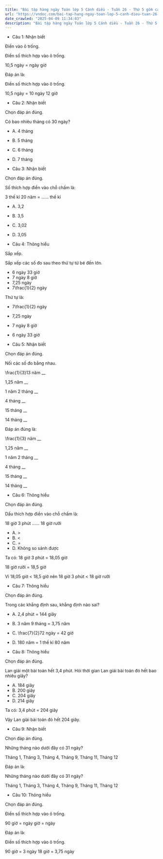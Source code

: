 ```yaml
---
title: "Bài tập hàng ngày Toán lớp 5 Cánh diều - Tuần 26 - Thứ 5 gồm các câu hỏi tổng hợp nội dung trong bài Ôn tập về các đơn vị đo thời gian trong chương trình Toán lớp 5 Tập 2 Cánh diều."
url: "https://vndoc.com/bai-tap-hang-ngay-toan-lop-5-canh-dieu-tuan-26-thu-5-338880"
date_crawled: "2025-04-09 11:34:03"
description: "Bài tập hàng ngày Toán lớp 5 Cánh diều - Tuần 26 - Thứ 5 gồm các câu hỏi tổng hợp nội dung trong bài Ôn tập về các đơn vị đo thời gian trong chương trình Toán lớp 5 Tập 2 Cánh diều."
---
```


* Câu 1:  Nhận biết

Điền vào ô trống.

Điền số thích hợp vào ô trống.

10,5 ngày =  ngày  giờ

Đáp án là:

Điền số thích hợp vào ô trống.

10,5 ngày = 10 ngày 12 giờ

* Câu 2:  Nhận biết

Chọn đáp án đúng.

Có bao nhiêu tháng có 30 ngày?

  * A. 4 tháng 
  * B. 5 tháng 
  * C. 6 tháng 
  * D. 7 tháng 



* Câu 3:  Nhận biết

Chọn đáp án đúng.

Số thích hợp điền vào chỗ chấm là:

3 thế kỉ 20 năm = ...... thế kỉ

  * A. 3,2 
  * B. 3,5 
  * C. 3,02 
  * D. 3,05 



* Câu 4:  Thông hiểu

Sắp xếp.

Sắp xếp các số đo sau theo thứ tự từ bé đến lớn.

  * 6 ngày 33 giờ
  * 7 ngày 8 giờ
  * 7,25 ngày
  * 7\\frac{1}{2} ngày



Thứ tự là:

  * 7\\frac{1}{2} ngày
  * 7,25 ngày
  * 7 ngày 8 giờ
  * 6 ngày 33 giờ



* Câu 5:  Nhận biết

Chọn đáp án đúng.

Nối các số đo bằng nhau.

\\frac{1}{3}13 năm  __

1,25 năm __

1 năm 2 tháng __

4 tháng __

15 tháng __

14 tháng __

Đáp án đúng là:

\\frac{1}{3} năm __

1,25 năm __

1 năm 2 tháng __

4 tháng __

15 tháng __

14 tháng __

* Câu 6: Thông hiểu

Chọn đáp án đúng.

Dấu thích hợp điền vào chỗ chấm là:

18 giờ 3 phút ...... 18 giờ rưỡi

  * A. >
  * B. <
  * C. = 
  * D. Không so sánh được 



Ta có: 18 giờ 3 phút = 18,05 giờ

18 giờ rưỡi = 18,5 giờ

Vì 18,05 giờ < 18,5 giờ nên 18 giờ 3 phút < 18 giờ rưỡi

* Câu 7:  Thông hiểu

Chọn đáp án đúng.

Trong các khẳng định sau, khẳng định nào sai?

  * A. 2,4 phút = 144 giây 
  * B. 3 năm 9 tháng = 3,75 năm 
  * C. \\frac{7}{2}72 ngày = 42 giờ 
  * D. 180 năm = 1 thế kỉ 80 năm 



* Câu 8:  Thông hiểu

Chọn đáp án đúng.

Lan giải một bài toán hết 3,4 phút. Hỏi thời gian Lan giải bài toán đó hết bao nhiêu giây?

  * A. 184 giây 
  * B. 200 giây 
  * C. 204 giây 
  * D. 214 giây 



Ta có: 3,4 phút = 204 giây

Vậy Lan giải bài toán đó hết 204 giây.

* Câu 9:  Nhận biết

Chọn đáp án đúng.

Những tháng nào dưới đây có 31 ngày?

Tháng 1, Tháng 3, Tháng 4, Tháng 9, Tháng 11, Tháng 12

Đáp án là:

Những tháng nào dưới đây có 31 ngày?

Tháng 1, Tháng 3, Tháng 4, Tháng 9, Tháng 11, Tháng 12

* Câu 10:  Thông hiểu

Chọn đáp án đúng.

Điền số thích hợp vào ô trống.

90 giờ =  ngày  giờ =  ngày

Đáp án là:

Điền số thích hợp vào ô trống.

90 giờ = 3 ngày 18 giờ = 3,75 ngày
